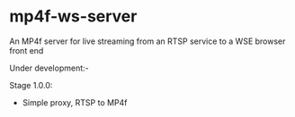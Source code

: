 # mp4f-ws-server
An MP4f server for live streaming from an RTSP service to a WSE browser front end

Under development:-

Stage 1.0.0: 
* Simple proxy, RTSP to MP4f
